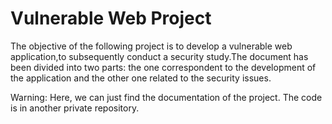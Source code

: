 # Vulnerable Web Project

The   objective   of   the   following   project   is   to   develop   a   vulnerable   web   application,to subsequently conduct a security study.The document has been divided into two parts: the one correspondent to the development of the application and the other one related to the security issues.

Warning: Here, we can just find the documentation of the project. The code is in another private repository.
